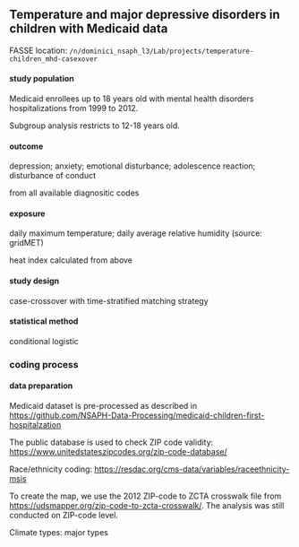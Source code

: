 ## Temperature and major depressive disorders in children with Medicaid data

FASSE location: `/n/dominici_nsaph_l3/Lab/projects/temperature-children_mhd-casexover`

#### study population

Medicaid enrollees up to 18 years old with mental health disorders hospitalizations from 1999 to 2012.

Subgroup analysis restricts to 12-18 years old.

#### outcome

depression; anxiety; emotional disturbance; adolescence reaction; disturbance of conduct

from all available diagnositic codes

#### exposure

daily maximum temperature; daily average relative humidity (source: gridMET)

heat index calculated from above

#### study design

case-crossover with time-stratified matching strategy

#### statistical method

conditional logistic

### coding process

#### data preparation

Medicaid dataset is pre-processed as described in https://github.com/NSAPH-Data-Processing/medicaid-children-first-hospitalzation

The public database is used to check ZIP code validity: https://www.unitedstateszipcodes.org/zip-code-database/

Race/ethnicity coding: https://resdac.org/cms-data/variables/raceethnicity-msis

To create the map, we use the 2012 ZIP-code to ZCTA crosswalk file from https://udsmapper.org/zip-code-to-zcta-crosswalk/. The analysis was still conducted on ZIP-code level.

Climate types: major types



